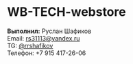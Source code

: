 # WB-TECH-webstore

**Выполнил:** Руслан Шафиков  
Email: [rs31113@yandex.ru](mailto:rs31113@yandex.ru)  
TG: [@rrshafikov](https://t.me/rrshafikov)  
Телефон: +7 915 417-26-06  
